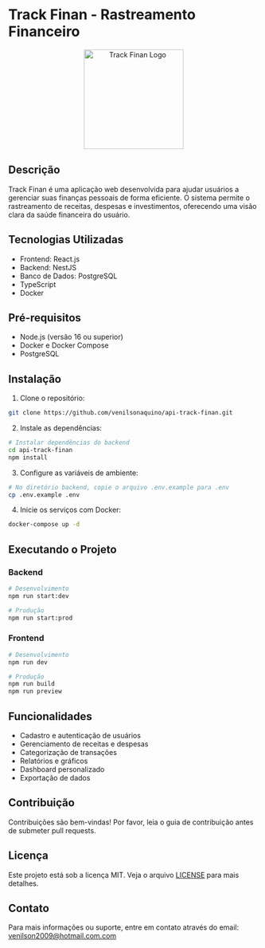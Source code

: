 # Track Finan - Rastreamento Financeiro

<p align="center">
  <img src="src/assets/logo.png" alt="Track Finan Logo" width="200"/>
</p>

## Descrição

Track Finan é uma aplicação web desenvolvida para ajudar usuários a gerenciar suas finanças pessoais de forma eficiente. O sistema permite o rastreamento de receitas, despesas e investimentos, oferecendo uma visão clara da saúde financeira do usuário.

## Tecnologias Utilizadas

- Frontend: React.js
- Backend: NestJS
- Banco de Dados: PostgreSQL
- TypeScript
- Docker

## Pré-requisitos

- Node.js (versão 16 ou superior)
- Docker e Docker Compose
- PostgreSQL

## Instalação

1. Clone o repositório:
```bash
git clone https://github.com/venilsonaquino/api-track-finan.git

```

2. Instale as dependências:
```bash
# Instalar dependências do backend
cd api-track-finan
npm install
```

3. Configure as variáveis de ambiente:
```bash
# No diretório backend, copie o arquivo .env.example para .env
cp .env.example .env
```

4. Inicie os serviços com Docker:
```bash
docker-compose up -d
```

## Executando o Projeto

### Backend
```bash
# Desenvolvimento
npm run start:dev

# Produção
npm run start:prod
```

### Frontend
```bash
# Desenvolvimento
npm run dev

# Produção
npm run build
npm run preview
```

## Funcionalidades

- Cadastro e autenticação de usuários
- Gerenciamento de receitas e despesas
- Categorização de transações
- Relatórios e gráficos
- Dashboard personalizado
- Exportação de dados

## Contribuição

Contribuições são bem-vindas! Por favor, leia o guia de contribuição antes de submeter pull requests.

## Licença

Este projeto está sob a licença MIT. Veja o arquivo [LICENSE](LICENSE) para mais detalhes.

## Contato

Para mais informações ou suporte, entre em contato através do email: venilson2009@hotmail.com.com
